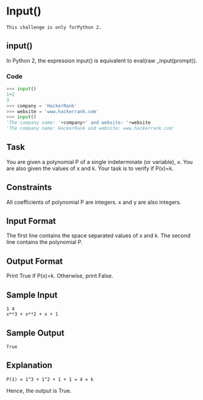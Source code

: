 # Input()

`This challenge is only forPython 2.`

## input()

In Python 2, the expression input() is equivalent to eval(raw _input(prompt)).

### Code
```python
>>> input()  
1+2
3
>>> company = 'HackerRank'
>>> website = 'www.hackerrank.com'
>>> input()
'The company name: '+company+' and website: '+website
'The company name: HackerRank and website: www.hackerrank.com'
```
## Task
You are given a polynomial P of a single indeterminate (or variable), x.
You are also given the values of x and k. Your task is to verify if P(x)=k.

## Constraints
All coefficients of polynomial P are integers.
x and y are also integers.

## Input Format

The first line contains the space separated values of x and k.
The second line contains the polynomial P.

## Output Format

Print True if P(x)=k. Otherwise, print False.

## Sample Input
```
1 4
x**3 + x**2 + x + 1
```
## Sample Output
```
True
```
## Explanation
```
P(1) = 1^3 + 1^2 + 1 + 1 = 4 = k
```
Hence, the output is True.
